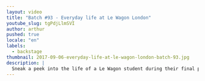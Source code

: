 ```yaml
---
layout: video
title: "Batch #93 - Everyday life at Le Wagon London"
youtube_slug: tgPdjLlmSVI
author: arthur
pushed: true
locale: "en"
labels:
  - backstage
thumbnail: 2017-09-06-everyday-life-at-le-wagon-london-batch-93.jpg
description: |
  Sneak a peek into the life of a Le Wagon student during their final project week in London..
---
```

